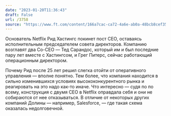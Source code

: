 ```yaml
---
date: "2023-01-20T11:36:43"
draft: False
url: /3758
source: "https://www.ft.com/content/166a7cac-ca72-4a6e-ab0a-48bcb8cef355"
---
```


Основатель Netflix Рид Хастингс покинет пост CEO, оставаясь исполнительным председателем совета директоров. Компанию возглавят два Co-CEO — Тед Сарандос, который им и был последние пару лет вместе с Хастингсом, и Грег Питерс, сейчас работающий операционным директором.

Почему Рид после 25 лет решил слегка отойти от оперативного управления — вполне понятно. Тем более, что компания находится в сильно изменившихся условиях высококонкурентного рынка и реагировать на это надо как-то иначе. Что интересно — судя по по всему, конструкция с двумя CEO в Netflix оправдала себя и они не собираются от нее отказываться. В отличие от некоторых других компаний Долины — например, Salesforce, — где такая схема оказалась недолговечной.

